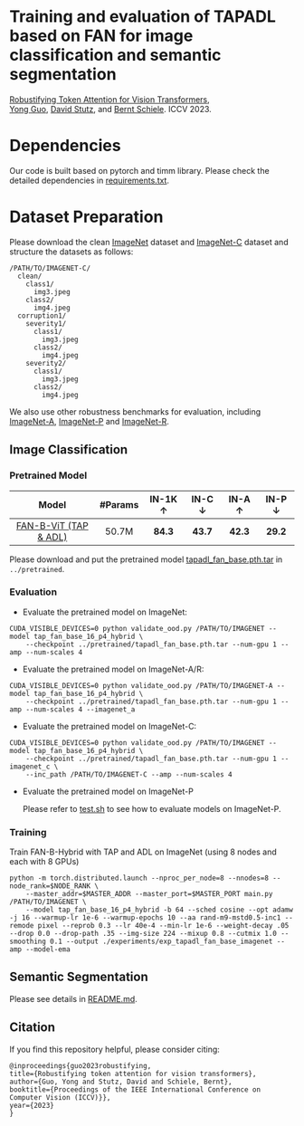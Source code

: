 # Training and evaluation of TAPADL based on FAN for image classification and semantic segmentation
[Robustifying Token Attention for Vision Transformers](https://arxiv.org/pdf/2303.11126.pdf), \
[Yong Guo](http://www.guoyongcs.com/), [David Stutz](https://davidstutz.de/), and [Bernt Schiele](https://scholar.google.com/citations?user=z76PBfYAAAAJ&hl=en). ICCV 2023.



# Dependencies
Our code is built based on pytorch and timm library. Please check the detailed dependencies in [requirements.txt](https://github.com/guoyongcs/TAPADL/blob/main/requirements.txt).

# Dataset Preparation

Please download the clean [ImageNet](http://image-net.org/) dataset and [ImageNet-C](https://zenodo.org/record/2235448) dataset and structure the datasets as follows:

```
/PATH/TO/IMAGENET-C/
  clean/
    class1/
      img3.jpeg
    class2/
      img4.jpeg
  corruption1/
    severity1/
      class1/
        img3.jpeg
      class2/
        img4.jpeg
    severity2/
      class1/
        img3.jpeg
      class2/
        img4.jpeg
```

We also use other robustness benchmarks for evaluation, including [ImageNet-A](https://github.com/hendrycks/natural-adv-examples), [ImageNet-P](https://zenodo.org/record/3565846) and [ImageNet-R](https://github.com/hendrycks/imagenet-r).



## Image Classification



### Pretrained Model

|       Model       | #Params | IN-1K $\uparrow$ | IN-C $\downarrow$ | IN-A $\uparrow$ | IN-P $\downarrow$ |
|:-----------------:|:----------------:|:-----------------:|:---------------:|:-----------------:|:-------:|
|  [FAN-B-ViT (TAP & ADL)](https://github.com/guoyongcs/TAPADL/releases/download/v1.0/tapadl_fan_base.pth.tar)   |  50.7M  |     **84.3**     |     **43.7**      |    **42.3**     |     **29.2**      |

Please download and put the pretrained model [tapadl_fan_base.pth.tar](https://github.com/guoyongcs/TAPADL/releases/download/v1.0/tapadl_fan_base.pth.tar) in ```../pretrained```.


### Evaluation
- Evaluate the pretrained model on ImageNet:
```
CUDA_VISIBLE_DEVICES=0 python validate_ood.py /PATH/TO/IMAGENET --model tap_fan_base_16_p4_hybrid \
    --checkpoint ../pretrained/tapadl_fan_base.pth.tar --num-gpu 1 --amp --num-scales 4
```

- Evaluate the pretrained model on ImageNet-A/R:
```
CUDA_VISIBLE_DEVICES=0 python validate_ood.py /PATH/TO/IMAGENET-A --model tap_fan_base_16_p4_hybrid \
    --checkpoint ../pretrained/tapadl_fan_base.pth.tar --num-gpu 1 --amp --num-scales 4 --imagenet_a
```

- Evaluate the pretrained model on ImageNet-C:
```
CUDA_VISIBLE_DEVICES=0 python validate_ood.py /PATH/TO/IMAGENET --model tap_fan_base_16_p4_hybrid \
    --checkpoint ../pretrained/tapadl_fan_base.pth.tar --num-gpu 1 --imagenet_c \
    --inc_path /PATH/TO/IMAGENET-C --amp --num-scales 4
```

- Evaluate the pretrained model on ImageNet-P

    Please refer to [test.sh](https://github.com/hendrycks/robustness/blob/master/ImageNet-P/test.sh) to see how to evaluate models on ImageNet-P.




### Training 
Train FAN-B-Hybrid with TAP and ADL on ImageNet (using 8 nodes and each with 8 GPUs)
```
python -m torch.distributed.launch --nproc_per_node=8 --nnodes=8 --node_rank=$NODE_RANK \ 
    --master_addr=$MASTER_ADDR --master_port=$MASTER_PORT main.py /PATH/TO/IMAGENET \ 
    --model tap_fan_base_16_p4_hybrid -b 64 --sched cosine --opt adamw -j 16 --warmup-lr 1e-6 --warmup-epochs 10 --aa rand-m9-mstd0.5-inc1 --remode pixel --reprob 0.3 --lr 40e-4 --min-lr 1e-6 --weight-decay .05 --drop 0.0 --drop-path .35 --img-size 224 --mixup 0.8 --cutmix 1.0 --smoothing 0.1 --output ./experiments/exp_tapadl_fan_base_imagenet --amp --model-ema
```



## Semantic Segmentation

Please see details in [README.md](https://github.com/guoyongcs/TAPADL/blob/main/TAPADL_FAN/segmentation).


## Citation
If you find this repository helpful, please consider citing:
```
@inproceedings{guo2023robustifying,
title={Robustifying token attention for vision transformers},
author={Guo, Yong and Stutz, David and Schiele, Bernt},
booktitle={Proceedings of the IEEE International Conference on Computer Vision (ICCV)}},
year={2023}
}
```





